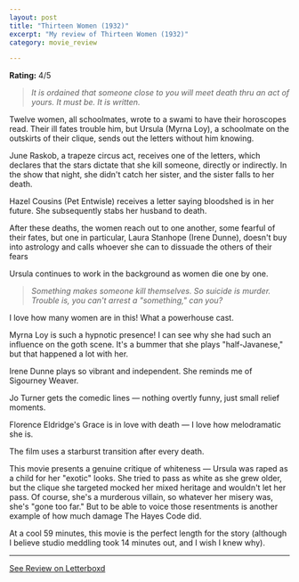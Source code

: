 ```yaml
---
layout: post
title: "Thirteen Women (1932)"
excerpt: "My review of Thirteen Women (1932)"
category: movie_review

---
```


**Rating:** 4/5

<blockquote><i>It is ordained that someone close to you will meet death thru an act of yours. It must be. It is written.</i></blockquote>Twelve women, all schoolmates, wrote to a swami to have their horoscopes read. Their ill fates trouble him, but Ursula (Myrna Loy), a schoolmate on the outskirts of their clique, sends out the letters without him knowing.

June Raskob, a trapeze circus act, receives one of the letters, which declares that the stars dictate that she kill someone, directly or indirectly. In the show that night, she didn't catch her sister, and the sister falls to her death.

Hazel Cousins (Pet Entwisle) receives a letter saying bloodshed is in her future. She subsequently stabs her husband to death.

After these deaths, the women reach out to one another, some fearful of their fates, but one in particular, Laura Stanhope (Irene Dunne), doesn't buy into astrology and calls whoever she can to dissuade the others of their fears

Ursula continues to work in the background as women die one by one.

<blockquote><i>Something makes someone kill themselves. So suicide is murder. Trouble is, you can't arrest a "something," can you?</i></blockquote>I love how many women are in this! What a powerhouse cast.

Myrna Loy is such a hypnotic presence! I can see why she had such an influence on the goth scene. It's a bummer that she plays "half-Javanese," but that happened a lot with her.

Irene Dunne plays so vibrant and independent. She reminds me of Sigourney Weaver.

Jo Turner gets the comedic lines — nothing overtly funny, just small relief moments.

Florence Eldridge's Grace is in love with death — I love how melodramatic she is.

The film uses a starburst transition after every death.

This movie presents a genuine critique of whiteness — Ursula was raped as a child for her "exotic" looks. She tried to pass as white as she grew older, but the clique she targeted mocked her mixed heritage and wouldn't let her pass. Of course, she's a murderous villain, so whatever her misery was, she's "gone too far." But to be able to voice those resentments is another example of how much damage The Hayes Code did.

At a cool 59 minutes, this movie is the perfect length for the story (although I believe studio meddling took 14 minutes out, and I wish I knew why).

<hr>

[See Review on Letterboxd](https://boxd.it/52zVeR)

